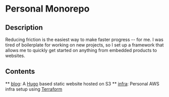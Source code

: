 # Personal Monorepo

## Description
Reducing friction is the easiest way to make faster progress -- for me. I was tired of
boilerplate for working on new projects, so I set up a framework that allows me to
quickly get started on anything from embedded products to websites.

## Contents
** [blog](blog/): A [Hugo](https://gohugo.io/) based static website hosted on S3
** [infra](infra/): Personal AWS infra setup using [Terraform](https://www.terraform.io/)

